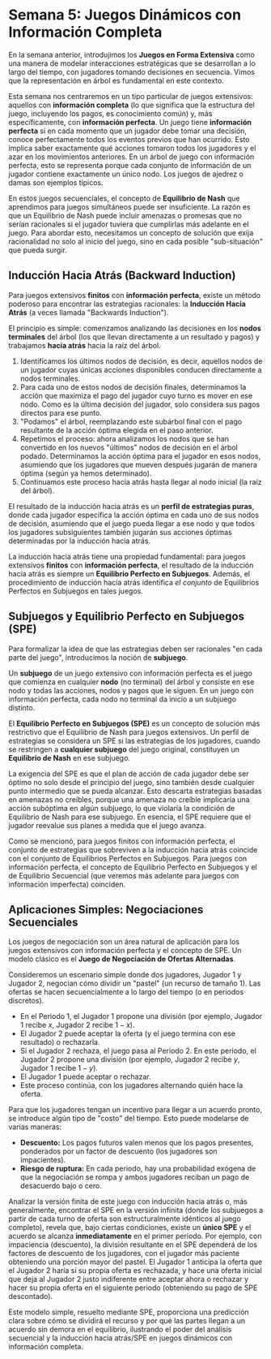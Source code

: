 # Semana 5: Juegos Dinámicos con Información Completa

En la semana anterior, introdujimos los **Juegos en Forma Extensiva** como una manera de modelar interacciones estratégicas que se desarrollan a lo largo del tiempo, con jugadores tomando decisiones en secuencia. Vimos que la representación en árbol es fundamental en este contexto.

Esta semana nos centraremos en un tipo particular de juegos extensivos: aquellos con **información completa** (lo que significa que la estructura del juego, incluyendo los pagos, es conocimiento común) y, más específicamente, con **información perfecta**. Un juego tiene **información perfecta** si en cada momento que un jugador debe tomar una decisión, conoce perfectamente todos los eventos previos que han ocurrido. Esto implica saber exactamente qué acciones tomaron todos los jugadores y el azar en los movimientos anteriores. En un árbol de juego con información perfecta, esto se representa porque cada conjunto de información de un jugador contiene exactamente un único nodo. Los juegos de ajedrez o damas son ejemplos típicos.

En estos juegos secuenciales, el concepto de **Equilibrio de Nash** que aprendimos para juegos simultáneos puede ser insuficiente. La razón es que un Equilibrio de Nash puede incluir amenazas o promesas que no serían racionales si el jugador tuviera que cumplirlas más adelante en el juego. Para abordar esto, necesitamos un concepto de solución que exija racionalidad no solo al inicio del juego, sino en cada posible "sub-situación" que pueda surgir.

## Inducción Hacia Atrás (Backward Induction)

Para juegos extensivos **finitos** con **información perfecta**, existe un método poderoso para encontrar las estrategias racionales: la **Inducción Hacia Atrás** (a veces llamada "Backwards Induction").

El principio es simple: comenzamos analizando las decisiones en los **nodos terminales** del árbol (los que llevan directamente a un resultado y pagos) y trabajamos **hacia atrás** hacia la raíz del árbol.

1.  Identificamos los últimos nodos de decisión, es decir, aquellos nodos de un jugador cuyas únicas acciones disponibles conducen directamente a nodos terminales.
2.  Para cada uno de estos nodos de decisión finales, determinamos la acción que maximiza el pago del jugador cuyo turno es mover en ese nodo. Como es la última decisión del jugador, solo considera sus pagos directos para ese punto.
3.  "Podamos" el árbol, reemplazando este subárbol final con el pago resultante de la acción óptima elegida en el paso anterior.
4.  Repetimos el proceso: ahora analizamos los nodos que se han convertido en los nuevos "últimos" nodos de decisión en el árbol podado. Determinamos la acción óptima para el jugador en esos nodos, asumiendo que los jugadores que mueven después jugarán de manera óptima (según ya hemos determinado).
5.  Continuamos este proceso hacia atrás hasta llegar al nodo inicial (la raíz del árbol).

El resultado de la inducción hacia atrás es un **perfil de estrategias puras**, donde cada jugador especifica la acción óptima en cada uno de sus nodos de decisión, asumiendo que el juego pueda llegar a ese nodo y que todos los jugadores subsiguientes también jugarán sus acciones óptimas determinadas por la inducción hacia atrás.

La inducción hacia atrás tiene una propiedad fundamental: para juegos extensivos **finitos** con **información perfecta**, el resultado de la inducción hacia atrás es siempre un **Equilibrio Perfecto en Subjuegos**. Además, el procedimiento de inducción hacia atrás identifica *el conjunto* de Equilibrios Perfectos en Subjuegos en tales juegos.

## Subjuegos y Equilibrio Perfecto en Subjuegos (SPE)

Para formalizar la idea de que las estrategias deben ser racionales "en cada parte del juego", introducimos la noción de **subjuego**.

Un **subjuego** de un juego extensivo con información perfecta es el juego que comienza en cualquier **nodo** (no terminal) del árbol y consiste en ese nodo y todas las acciones, nodos y pagos que le siguen. En un juego con información perfecta, cada nodo no terminal da inicio a un subjuego distinto.

El **Equilibrio Perfecto en Subjuegos (SPE)** es un concepto de solución más restrictivo que el Equilibrio de Nash para juegos extensivos. Un perfil de estrategias se considera un SPE si las estrategias de los jugadores, cuando se restringen a **cualquier subjuego** del juego original, constituyen un **Equilibrio de Nash** en ese subjuego.

La exigencia del SPE es que el plan de acción de cada jugador debe ser óptimo no solo desde el principio del juego, sino también desde cualquier punto intermedio que se pueda alcanzar. Esto descarta estrategias basadas en amenazas no creíbles, porque una amenaza no creíble implicaría una acción subóptima en algún subjuego, lo que violaría la condición de Equilibrio de Nash para ese subjuego. En esencia, el SPE requiere que el jugador reevalue sus planes a medida que el juego avanza.

Como se mencionó, para juegos finitos con información perfecta, el conjunto de estrategias que sobreviven a la inducción hacia atrás coincide con el conjunto de Equilibrios Perfectos en Subjuegos. Para juegos con información perfecta, el concepto de Equilibrio Perfecto en Subjuegos y el de Equilibrio Secuencial (que veremos más adelante para juegos con información imperfecta) coinciden.

## Aplicaciones Simples: Negociaciones Secuenciales

Los juegos de negociación son un área natural de aplicación para los juegos extensivos con información perfecta y el concepto de SPE. Un modelo clásico es el **Juego de Negociación de Ofertas Alternadas**.

Consideremos un escenario simple donde dos jugadores, Jugador 1 y Jugador 2, negocian cómo dividir un "pastel" (un recurso de tamaño 1). Las ofertas se hacen secuencialmente a lo largo del tiempo (o en periodos discretos).

*   En el Periodo 1, el Jugador 1 propone una división (por ejemplo, Jugador 1 recibe $x$, Jugador 2 recibe $1-x$).
*   El Jugador 2 puede aceptar la oferta (y el juego termina con ese resultado) o rechazarla.
*   Si el Jugador 2 rechaza, el juego pasa al Periodo 2. En este periodo, el Jugador 2 propone una división (por ejemplo, Jugador 2 recibe $y$, Jugador 1 recibe $1-y$).
*   El Jugador 1 puede aceptar o rechazar.
*   Este proceso continúa, con los jugadores alternando quién hace la oferta.

Para que los jugadores tengan un incentivo para llegar a un acuerdo pronto, se introduce algún tipo de "costo" del tiempo. Esto puede modelarse de varias maneras:
*   **Descuento:** Los pagos futuros valen menos que los pagos presentes, ponderados por un factor de descuento (los jugadores son impacientes).
*   **Riesgo de ruptura:** En cada periodo, hay una probabilidad exógena de que la negociación se rompa y ambos jugadores reciban un pago de desacuerdo bajo o cero.

Analizar la versión finita de este juego con inducción hacia atrás o, más generalmente, encontrar el SPE en la versión infinita (donde los subjuegos a partir de cada turno de oferta son estructuralmente idénticos al juego completo), revela que, bajo ciertas condiciones, existe un **único SPE** y el acuerdo se alcanza **inmediatamente** en el primer periodo. Por ejemplo, con impaciencia (descuento), la división resultante en el SPE dependerá de los factores de descuento de los jugadores, con el jugador más paciente obteniendo una porción mayor del pastel. El Jugador 1 anticipa la oferta que el Jugador 2 haría si su propia oferta es rechazada, y hace una oferta inicial que deja al Jugador 2 justo indiferente entre aceptar ahora o rechazar y hacer su propia oferta en el siguiente periodo (obteniendo su pago de SPE descontado).

Este modelo simple, resuelto mediante SPE, proporciona una predicción clara sobre cómo se dividirá el recurso y por qué las partes llegan a un acuerdo sin demora en el equilibrio, ilustrando el poder del análisis secuencial y la inducción hacia atrás/SPE en juegos dinámicos con información completa.
